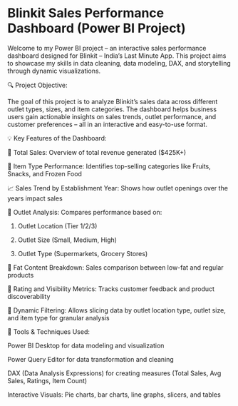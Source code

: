 # Blinkit Sales Performance Dashboard (Power BI Project)
Welcome to my Power BI project – an interactive sales performance dashboard designed for Blinkit – India’s Last Minute App. This project aims to showcase my skills in data cleaning, data modeling, DAX, and storytelling through dynamic visualizations.

🔍 Project Objective:

The goal of this project is to analyze Blinkit’s sales data across different outlet types, sizes, and item categories. The dashboard helps business users gain actionable insights on sales trends, outlet performance, and customer preferences – all in an interactive and easy-to-use format.

💡 Key Features of the Dashboard:

📌 Total Sales: Overview of total revenue generated ($425K+)

🛒 Item Type Performance: Identifies top-selling categories like Fruits, Snacks, and Frozen Food

📈 Sales Trend by Establishment Year: Shows how outlet openings over the years impact sales

📍 Outlet Analysis: Compares performance based on:

1. Outlet Location (Tier 1/2/3)

2. Outlet Size (Small, Medium, High)

3. Outlet Type (Supermarkets, Grocery Stores)

🧈 Fat Content Breakdown: Sales comparison between low-fat and regular products

🌟 Rating and Visibility Metrics: Tracks customer feedback and product discoverability

🔄 Dynamic Filtering: Allows slicing data by outlet location type, outlet size, and item type for granular analysis



🧱 Tools & Techniques Used:

Power BI Desktop for data modeling and visualization

Power Query Editor for data transformation and cleaning

DAX (Data Analysis Expressions) for creating measures (Total Sales, Avg Sales, Ratings, Item Count)

Interactive Visuals: Pie charts, bar charts, line graphs, slicers, and tables

